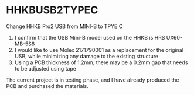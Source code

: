 # HHKBUSB2TYPEC
Change HHKB Pro2 USB from MINI-B to TPYE C

1. I confirm that the USB Mini-B model used on the HHKB is HRS UX60-MB-5S8
2. I would like to use Molex 2171790001 as a replacement for the original USB, while minimizing any damage to the existing structure
3. Using a PCB thickness of 1.2mm, there may be a 0.2mm gap that needs to be adjusted using tape

The current project is in testing phase, and I have already produced the PCB and purchased the materials.
